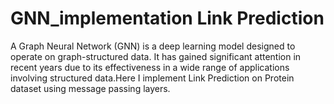 # GNN_implementation Link Prediction
 A Graph Neural Network (GNN) is a deep learning model designed to operate on graph-structured data. It has gained significant attention in recent years due to its effectiveness in a wide range of applications involving structured data.Here I implement Link Prediction on Protein dataset using message passing layers.

